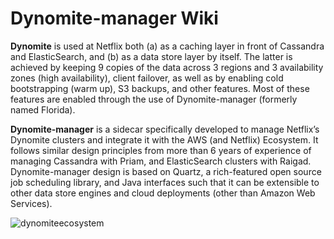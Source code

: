 # Dynomite-manager Wiki

**Dynomite** is used at Netflix both (a) as a caching layer in front of Cassandra and ElasticSearch, and (b) as a data store layer by itself. The latter is achieved by keeping 9 copies of the data across 3 regions and 3 availability zones (high availability), client failover, as well as by enabling cold bootstrapping (warm up), S3 backups, and other features. Most of these features are enabled through the use of Dynomite-manager (formerly named Florida).

**Dynomite-manager** is a sidecar specifically developed to manage Netflix’s Dynomite clusters and integrate it with the AWS (and Netflix) Ecosystem. It follows similar design principles from more than 6 years of experience of managing Cassandra with Priam, and ElasticSearch clusters with Raigad. Dynomite-manager design is based on Quartz, a rich-featured open source job scheduling library, and Java interfaces such that it can be extensible to other data store engines and cloud deployments (other than Amazon Web Services).

![dynomiteecosystem](https://cloud.githubusercontent.com/assets/4562887/15484005/a0a8d2da-20ec-11e6-9236-5b6edcc5f79d.jpg)